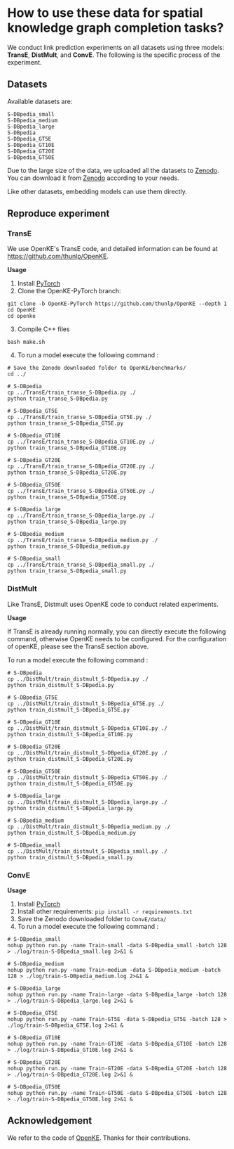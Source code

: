 

# How to use these data for spatial knowledge graph completion tasks?

We conduct link prediction experiments on all datasets using three models: **TransE**, **DistMult**, and **ConvE**. The following is the specific process of the experiment.

## Datasets

Available datasets are:

    S-DBpedia_small
    S-DBpedia_medium
    S-DBpedia_large
    S-DBpedia
    S-DBpedia_GT5E
    S-DBpedia_GT10E
    S-DBpedia_GT20E
    S-DBpedia_GT50E

Due to the large size of the data, we uploaded all the datasets to  [Zenodo](https://doi.org/10.5281/zenodo.7431612). You can download it from [Zenodo](https://doi.org/10.5281/zenodo.7431612) according to your needs.

Like other datasets, embedding models can use them directly.

## Reproduce experiment

### TransE

We use OpenKE's TransE code, and detailed information can be found at https://github.com/thunlp/OpenKE.

**Usage**

1. Install [PyTorch](https://pytorch.org/get-started/locally/)
2. Clone the OpenKE-PyTorch branch:

```shell
git clone -b OpenKE-PyTorch https://github.com/thunlp/OpenKE --depth 1
cd OpenKE
cd openke
```

3. Compile C++ files

```shell
bash make.sh
```

4. To run a model execute the following command :

```shell
# Save the Zenodo downloaded folder to OpenKE/benchmarks/
cd ../

# S-DBpedia
cp ../TransE/train_transe_S-DBpedia.py ./
python train_transe_S-DBpedia.py

# S-DBpedia_GT5E
cp ../TransE/train_transe_S-DBpedia_GT5E.py ./
python train_transe_S-DBpedia_GT5E.py

# S-DBpedia_GT10E
cp ../TransE/train_transe_S-DBpedia_GT10E.py ./
python train_transe_S-DBpedia_GT10E.py

# S-DBpedia_GT20E
cp ../TransE/train_transe_S-DBpedia_GT20E.py ./
python train_transe_S-DBpedia_GT20E.py

# S-DBpedia_GT50E
cp ../TransE/train_transe_S-DBpedia_GT50E.py ./
python train_transe_S-DBpedia_GT50E.py

# S-DBpedia_large
cp ../TransE/train_transe_S-DBpedia_large.py ./
python train_transe_S-DBpedia_large.py

# S-DBpedia_medium
cp ../TransE/train_transe_S-DBpedia_medium.py ./
python train_transe_S-DBpedia_medium.py

# S-DBpedia_small
cp ../TransE/train_transe_S-DBpedia_small.py ./
python train_transe_S-DBpedia_small.py

```



### DistMult

Like TransE, Distmult uses OpenKE code to conduct related experiments.

**Usage**

If TransE is already running normally, you can directly execute the following command, otherwise OpenKE needs to be configured. For the configuration of openKE, please see the TransE section above.

To run a model execute the following command :

```shell
# S-DBpedia
cp ../DistMult/train_distmult_S-DBpedia.py ./
python train_distmult_S-DBpedia.py

# S-DBpedia_GT5E
cp ../DistMult/train_distmult_S-DBpedia_GT5E.py ./
python train_distmult_S-DBpedia_GT5E.py

# S-DBpedia_GT10E
cp ../DistMult/train_distmult_S-DBpedia_GT10E.py ./
python train_distmult_S-DBpedia_GT10E.py

# S-DBpedia_GT20E
cp ../DistMult/train_distmult_S-DBpedia_GT20E.py ./
python train_distmult_S-DBpedia_GT20E.py

# S-DBpedia_GT50E
cp ../DistMult/train_distmult_S-DBpedia_GT50E.py ./
python train_distmult_S-DBpedia_GT50E.py

# S-DBpedia_large
cp ../DistMult/train_distmult_S-DBpedia_large.py ./
python train_distmult_S-DBpedia_large.py

# S-DBpedia_medium
cp ../DistMult/train_distmult_S-DBpedia_medium.py ./
python train_distmult_S-DBpedia_medium.py

# S-DBpedia_small
cp ../DistMult/train_distmult_S-DBpedia_small.py ./
python train_distmult_S-DBpedia_small.py
```



### ConvE 

**Usage**

1. Install [PyTorch](https://pytorch.org/get-started/locally/)
2. Install other requirements: `pip install -r requirements.txt`
3. Save the Zenodo downloaded folder to `ConvE/data/`
4. To run a model execute the following command :

```shell
# S-DBpedia_small
nohup python run.py -name Train-small -data S-DBpedia_small -batch 128 > ./log/train-S-DBpedia_small.log 2>&1 &

# S-DBpedia_medium
nohup python run.py -name Train-medium -data S-DBpedia_medium -batch 128 > ./log/train-S-DBpedia_medium.log 2>&1 &

# S-DBpedia_large
nohup python run.py -name Train-large -data S-DBpedia_large -batch 128 > ./log/train-S-DBpedia_large.log 2>&1 &

# S-DBpedia_GT5E
nohup python run.py -name Train-GT5E -data S-DBpedia_GT5E -batch 128 > ./log/train-S-DBpedia_GT5E.log 2>&1 &

# S-DBpedia_GT10E
nohup python run.py -name Train-GT10E -data S-DBpedia_GT10E -batch 128 > ./log/train-S-DBpedia_GT10E.log 2>&1 &

# S-DBpedia_GT20E
nohup python run.py -name Train-GT20E -data S-DBpedia_GT20E -batch 128 > ./log/train-S-DBpedia_GT20E.log 2>&1 &

# S-DBpedia_GT50E
nohup python run.py -name Train-GT50E -data S-DBpedia_GT50E -batch 128 > ./log/train-S-DBpedia_GT50E.log 2>&1 &
```

## Acknowledgement

We refer to the code of [OpenKE](https://github.com/thunlp/OpenKE). Thanks for their contributions.
